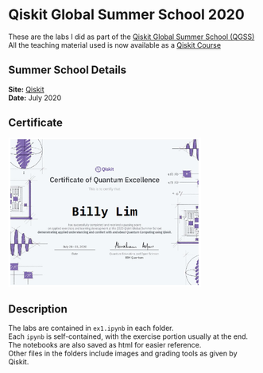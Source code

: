 # Qiskit Global Summer School 2020

These are the labs I did as part of the [Qiskit Global Summer School (QGSS)](https://qiskit.org/events/summer-school/)  
All the teaching material used is now available as a [Qiskit Course](https://qiskit.org/learn/intro-qc-qh/)  

## Summer School Details
__Site:__ [Qiskit](https://qiskit.org/events/summer-school/)  
__Date:__ July 2020  

## Certificate
<img src="./QGSS_Certificate.jpg" alt="Quantum Excellence Certificate" height="300px">

## Description
The labs are contained in `ex1.ipynb` in each folder.  
Each `ipynb` is self-contained, with the exercise portion usually at the end.  
The notebooks are also saved as html for easier reference.  
Other files in the folders include images and grading tools as given by Qiskit.  